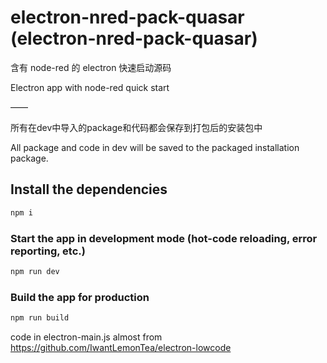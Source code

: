 # electron-nred-pack-quasar (electron-nred-pack-quasar)

含有 node-red 的 electron 快速启动源码

Electron app with node-red quick start

——

所有在dev中导入的package和代码都会保存到打包后的安装包中

All package and code in dev will be saved to the packaged installation package.

## Install the dependencies

```bash
npm i
```

### Start the app in development mode (hot-code reloading, error reporting, etc.)

```bash
npm run dev
```

### Build the app for production

```bash
npm run build
```

code in electron-main.js almost from https://github.com/IwantLemonTea/electron-lowcode
